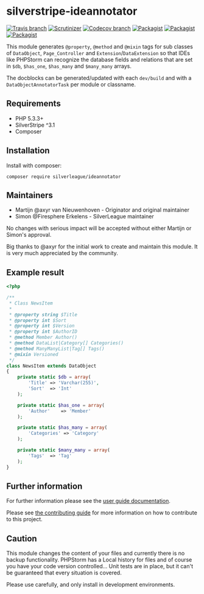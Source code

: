 # silverstripe-ideannotator

[![Travis branch](https://img.shields.io/travis/silverleague/silverstripe-ideannotator/master.svg)](https://github.com/silverleague/silverstripe-ideannotator)
[![Scrutinizer](https://img.shields.io/scrutinizer/g/silverleague/silverstripe-ideannotator.svg)](https://scrutinizer-ci.com/g/silverleague/silverstripe-ideannotator/)
[![Codecov branch](https://img.shields.io/codecov/c/github/silverleague/silverstripe-ideannotator/master.svg)](https://github.com/silverleague/silverstripe-ideannotator)
[![Packagist](https://img.shields.io/packagist/dt/axyr/silverstripe-ideannotator.svg)](https://packagist.org/packages/axyr/silverstripe-ideannotator)
[![Packagist](https://img.shields.io/packagist/v/axyr/silverstripe-ideannotator.svg)](https://packagist.org/packages/axyr/silverstripe-ideannotator)
[![Packagist](https://img.shields.io/badge/unstable-dev--master-orange.svg)](https://packagist.org/packages/axyr/silverstripe-ideannotator)


This module generates `@property`, `@method` and `@mixin` tags for sub classes of `DataObject`, `Page_Controller` and `Extension`/`DataExtension` so that IDEs like PHPStorm can recognize the database fields and relations that are set in `$db`, `$has_one`, `$has_many` and `$many_many` arrays.

The docblocks can be generated/updated with each `dev/build` and with a `DataObjectAnnotatorTask` per module or classname.

## Requirements

* PHP 5.3.3+
* SilverStripe ^3.1
* Composer

## Installation

Install with composer:

```
composer require silverleague/ideannotator
```

## Maintainers

- Martijn @axyr van Nieuwenhoven - Originator and original maintainer
- Simon @Firesphere Erkelens - SilverLeague maintainer

No changes with serious impact will be accepted without either Martijn or Simon's approval.

Big thanks to @axyr for the initial work to create and maintain this module. It is very much appreciated by the community.


## Example result

```php
<?php

/**
 * Class NewsItem
 *
 * @property string $Title
 * @property int $Sort
 * @property int $Version
 * @property int $AuthorID
 * @method Member Author()
 * @method DataList|Category[] Categories()
 * @method ManyManyList|Tag[] Tags()
 * @mixin Versioned
 */
class NewsItem extends DataObject
{
    private static $db = array(
        'Title'	=> 'Varchar(255)',
        'Sort'	=> 'Int'
    );

    private static $has_one = array(
        'Author'    => 'Member'
    );

    private static $has_many = array(
        'Categories' => 'Category'
    );

    private static $many_many = array(
        'Tags'  => 'Tag'
    );
}
```

## Further information

For further information please see the [user guide documentation](docs/en/Index.md).

Please see [the contributing guide](CONTRIBUTING.md) for more information on how to contribute to this project.

## Caution

This module changes the content of your files and currently there is no backup functionality. PHPStorm has a Local history for files and of course you have your code version controlled... Unit tests are in place, but it can't be guaranteed that every situation is covered.

Please use carefully, and only install in development environments.
